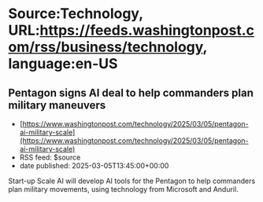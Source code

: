 # Source:Technology, URL:https://feeds.washingtonpost.com/rss/business/technology, language:en-US

## Pentagon signs AI deal to help commanders plan military maneuvers
 - [https://www.washingtonpost.com/technology/2025/03/05/pentagon-ai-military-scale](https://www.washingtonpost.com/technology/2025/03/05/pentagon-ai-military-scale)
 - RSS feed: $source
 - date published: 2025-03-05T13:45:00+00:00

Start-up Scale AI will develop AI tools for the Pentagon to help commanders plan military movements, using technology from Microsoft and Anduril.


